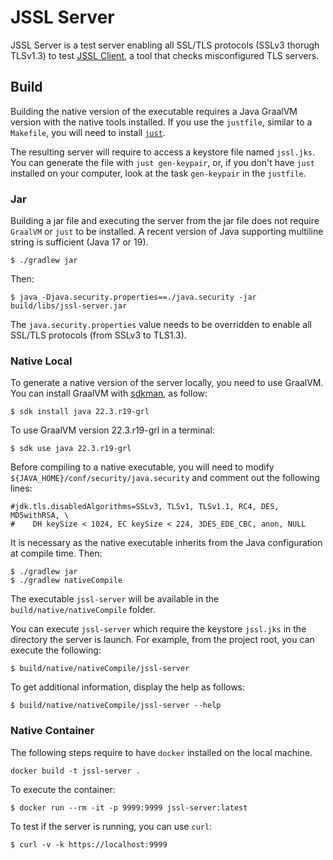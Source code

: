 # JSSL Server

JSSL Server is a test server enabling all SSL/TLS protocols (SSLv3 thorugh TLSv1.3) to test [JSSL Client](https://github.com/andreburgaud/jssl), a tool that checks misconfigured TLS servers.


## Build

Building the native version of the executable requires a Java GraalVM version with the native tools installed. If you use the `justfile`, similar to a `Makefile`, you will need to install [`just`](https://github.com/casey/just).

The resulting server will require to access a keystore file named `jssl.jks`. You can generate the file with `just gen-keypair`, or, if you don't have `just` installed on your computer, look at the task `gen-keypair` in the `justfile`.


### Jar

Building a jar file and executing the server from the jar file does not require `GraalVM` or `just` to be installed. A recent version of Java supporting multiline string is sufficient (Java 17 or 19).

```
$ ./gradlew jar
```

Then:

```
$ java -Djava.security.properties==./java.security -jar build/libs/jssl-server.jar

```

The `java.security.properties` value needs to be overridden to enable all SSL/TLS protocols (from SSLv3 to TLS1.3).


### Native Local

To generate a native version of the server locally, you need to use GraalVM. You can install GraalVM with [sdkman](https://sdkman.io/), as follow:

```
$ sdk install java 22.3.r19-grl
```

To use GraalVM version 22.3.r19-grl in a terminal:

```
$ sdk use java 22.3.r19-grl
```

Before compiling to a native executable, you will need to modify `${JAVA_HOME}/conf/security/java.security` and comment out the following lines:

```
#jdk.tls.disabledAlgorithms=SSLv3, TLSv1, TLSv1.1, RC4, DES, MD5withRSA, \
#    DH keySize < 1024, EC keySize < 224, 3DES_EDE_CBC, anon, NULL
```

It is necessary as the native executable inherits from the Java configuration at compile time. Then:

```
$ ./gradlew jar
$ ./gradlew nativeCompile
```

The executable `jssl-server` will be available in the `build/native/nativeCompile` folder.

You can execute `jssl-server` which require the keystore `jssl.jks` in the directory the server is launch. For example, from the project root, you can execute the following:

```
$ build/native/nativeCompile/jssl-server
```

To get additional information, display the help as follows:

```
$ build/native/nativeCompile/jssl-server --help
```

### Native Container

The following steps require to have `docker` installed on the local machine.

```
docker build -t jssl-server .
```

To execute the container:

```
$ docker run --rm -it -p 9999:9999 jssl-server:latest
```

To test if the server is running, you can use `curl`:

```
$ curl -v -k https://localhost:9999
```
